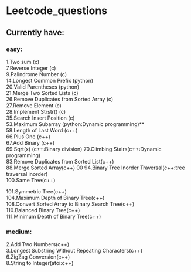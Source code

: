 # Leetcode_questions
 
## Currently have:
### easy:
1.Two sum (c)  
7.Reverse Integer (c)  
9.Palindrome Number (c)  
14.Longest Common Prefix (python)  
20.Valid Parentheses (python)  
21.Merge Two Sorted Lists (c)  
26.Remove Duplicates from Sorted Array (c)  
27.Remove Element (c)  
28.Implement Strstr() (c)  
35.Search Insert Position (c)  
53.Maximum Subarray (python:Dynamic programming)**  
58.Length of Last Word (c++)  
66.Plus One (c++)  
67.Add Binary (c++)  
69.Sqrt(x) (c++:Binary division)
70.Climbing Stairs(c++:Dynamic programming)  
83.Remove Duplicates from Sorted List(c++)  
88.Merge Sorted Array(c++)  00
94.Binary Tree Inorder Traversal(c++:tree traversal inorder)  
100.Same Tree(c++)  

101.Symmetric Tree(c++)  
104.Maximum Depth of Binary Tree(c++)  
108.Convert Sorted Array to Binary Search Tree(c++)  
110.Balanced Binary Tree(c++)  
111.Minimum Depth of Binary Tree(c++)  


### medium:
2.Add Two Numbers(c++)  
3.Longest Substring Without Repeating Characters(c++)  
6.ZigZag Conversion(c++)  
8.String to Integer(atoi:c++)  
  



